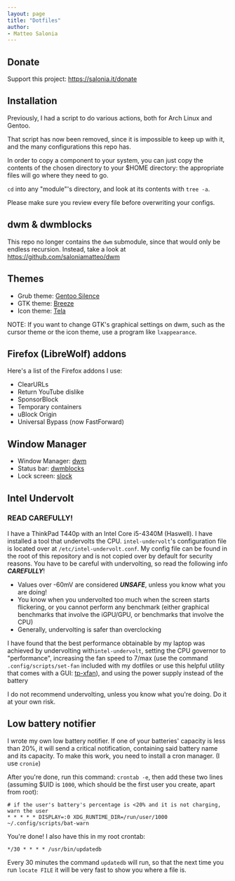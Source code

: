 ```yaml
---
layout: page
title: "Dotfiles"
author:
- Matteo Salonia
---
```

## Donate
Support this project: https://salonia.it/donate

## Installation
Previously, I had a script to do various actions, both for Arch Linux and Gentoo.

That script has now been removed, since it is impossible to keep up with it,
and the many configurations this repo has.

In order to copy a component to your system, you can just copy
the contents of the chosen directory to your $HOME directory:
the appropriate files will go where they need to go.

`cd` into any "module"'s directory, and look at
its contents with `tree -a`.

Please make sure you review every file before overwriting your configs.

## dwm & dwmblocks
This repo no longer contains the `dwm` submodule, since that would
only be endless recursion.
Instead, take a look at https://github.com/saloniamatteo/dwm

## Themes
- Grub theme: [Gentoo Silence](https://github.com/saloniamatteo/gentoo-silence)
- GTK theme: [Breeze](https://github.com/KDE/breeze)
- Icon theme: [Tela](https://github.com/vinceliuice/Tela-icon-theme)

NOTE: If you want to change GTK's graphical settings on dwm,
such as the cursor theme or the icon theme, use a program like `lxappearance`.

## Firefox (LibreWolf) addons
Here's a list of the Firefox addons I use:
- ClearURLs
- Return YouTube dislike
- SponsorBlock
- Temporary containers
- uBlock Origin
- Universal Bypass (now FastForward)

## Window Manager
- Window Manager: [dwm](https://dwm.suckless.org)
- Status bar: [dwmblocks](https://github.com/torrinfail/dwmblocks)
- Lock screen: [slock](https://tools.suckless.org/slock)

## Intel Undervolt
### READ CAREFULLY!
I have a ThinkPad T440p with an Intel Core i5-4340M (Haswell). I have installed a tool that undervolts the CPU. `intel-undervolt`'s configuration file is located over at `/etc/intel-undervolt.conf`. My config file can be found in the root of this repository and is not copied over by default for security reasons. You have to be careful with undervolting, so read the following info ***CAREFULLY***!

- Values over -60mV are considered ***UNSAFE***, unless you know what you are doing!
- You know when you undervolted too much when the screen starts flickering, or you cannot perform any benchmark (either graphical benchmarks that involve the iGPU/GPU, or benchmarks that involve the CPU)
- Generally, undervolting is safer than overclocking

I have found that the best performance obtainable by my laptop was achieved by
undervolting with`intel-undervolt`,
setting the CPU governor to "performance",
increasing the fan speed to 7/max (use the command `.config/scripts/set-fan` included with my dotfiles
or use this helpful utility that comes with a GUI: [tp-xfan](https://github.com/saloniamatteo/tp-xfan)),
and using the power supply instead of the battery

I do not recommend undervolting, unless you know what you're doing. Do it at your own risk.

## Low battery notifier
I wrote my own low battery notifier. If one of your batteries' capacity is less than 20%, it will send a critical notification, containing said battery name and its capacity. To make this work, you need to install a cron manager. (I use `cronie`)

After you're done, run this command: `crontab -e`, then add these two lines
(assuming $UID is `1000`, which should be the first user you create, apart from root):

```
# if the user's battery's percentage is <20% and it is not charging, warn the user
* * * * * DISPLAY=:0 XDG_RUNTIME_DIR=/run/user/1000 ~/.config/scripts/bat-warn
```

You're done! I also have this in my root crontab:

`*/30 * * * * /usr/bin/updatedb`

Every 30 minutes the command `updatedb` will run, so that the next time you run `locate FILE` it will be very fast to show you where a file is.

